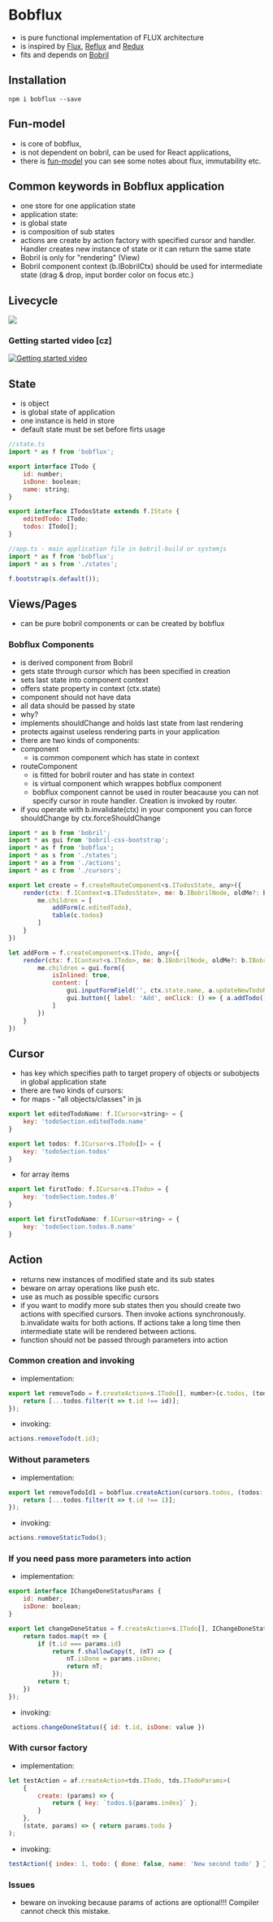 # Bobflux
* is pure functional implementation of FLUX architecture
* is inspired by [Flux](https://facebook.github.io/flux/docs/overview.html#content), [Reflux](https://github.com/spoike/refluxjs) and [Redux](https://github.com/gaearon/redux)
* fits and depends on [Bobril](https://github.com/Bobris/Bobril)

## Installation
```
npm i bobflux --save
```

## Fun-model
* is core of bobflux,
* is not dependent on bobril, can be used for React applications,
* there is [fun-model](https://github.com/karelsteinmetz/fun-model/blob/master/README.md) you can see some notes about flux, immutability etc.

## Common keywords in Bobflux application
* one store for one application state
* application state:
 * is global state
 * is composition of sub states
 * actions are create by action factory with specified cursor and handler. Handler creates new instance of state or it can return the same state
* Bobril is only for "rendering" (View)
* Bobril component context (b.IBobrilCtx) should be used for intermediate state (drag & drop, input border color on focus etc.)

## Livecycle
 ![](./doc/img/flux_like.png)

### Getting started video [cz] 
[![Getting started video](http://img.youtube.com/vi/iU8_5aKHURM/default.jpg)](http://www.youtube.com/watch?v=iU8_5aKHURM)

## State
* is object
* is global state of application
* one instance is held in store
* default state must be set before firts usage

```js
//state.ts
import * as f from 'bobflux';

export interface ITodo {
    id: number;
    isDone: boolean;
    name: string;
}

export interface ITodosState extends f.IState {
    editedTodo: ITodo;
    todos: ITodo[];
}
```

```js
//app.ts - main application file in bobril-build or systemjs
import * as f from 'bobflux';
import * as s from './states';

f.bootstrap(s.default());
```

## Views/Pages
* can be pure bobril components or can be created by bobflux

### Bobflux Components
* is derived component from Bobril
* gets state through cursor which has been specified in creation
* sets last state into component context
* offers state property in context (ctx.state)
* component should not have data
* all data should be passed by state
* why?
 * implements shouldChange and holds last state from last rendering
 * protects against useless rendering parts in your application
* there are two kinds of components:
 * component
   * is common component which has state in context
 * routeComponent
   * is fitted for bobril router and has state in context
   * is virtual component which wrappes bobflux component
   * bobflux component cannot be used in router beacause you can not specify cursor in route handler. Creation is invoked by router.
* if you operate with b.invalidate(ctx) in your component you can force shouldChange by ctx.forceShouldChange
 
```js
import * as b from 'bobril';
import * as gui from 'bobril-css-bootstrap';
import * as f from 'bobflux';
import * as s from './states';
import * as a from './actions';
import * as c from './cursors';

export let create = f.createRouteComponent<s.ITodosState, any>({
    render(ctx: f.IContext<s.ITodosState>, me: b.IBobrilNode, oldMe?: b.IBobrilCacheNode) {
        me.children = [
            addForm(c.editedTodo),
            table(c.todos)
        ]
    }
})

let addForm = f.createComponent<s.ITodo, any>({
    render(ctx: f.IContext<s.ITodo>, me: b.IBobrilNode, oldMe?: b.IBobrilCacheNode) {
        me.children = gui.form({
            isInlined: true,
            content: [
                gui.inputFormField('', ctx.state.name, a.updateNewTodoName),
                gui.button({ label: 'Add', onClick: () => { a.addTodo(); return true; } })
            ]
        })
    }
})
```
## Cursor
* has key which specifies path to target propery of objects or subobjects in global application state
* there are two kinds of cursors:
 * for maps - "all objects/classes" in js

```js
export let editedTodoName: f.ICursor<string> = {
    key: 'todoSection.editedTodo.name'
}

export let todos: f.ICursor<s.ITodo[]> = {
    key: 'todoSection.todos'
}
```

 * for array items

```js
export let firstTodo: f.ICursor<s.ITodo> = {
    key: 'todoSection.todos.0'
}

export let firstTodoName: f.ICursor<string> = {
    key: 'todoSection.todos.0.name'
}
```

## Action
* returns new instances of modified state and its sub states
* beware on array operations like push etc.
* use as much as possible specific cursors
* if you want to modify more sub states then you should create two actions with specified cursors. Then invoke actions synchronously. b.invalidate waits for both actions. If actions take a long time then intermediate state will be rendered between actions.
* function should not be passed through parameters into action

### Common creation and invoking
* implementation:
```js
export let removeTodo = f.createAction<s.ITodo[], number>(c.todos, (todos, id) => {
    return [...todos.filter(t => t.id !== id)];
});
```
* invoking:
```js
actions.removeTodo(t.id);
```

### Without parameters
* implementation:
```js
export let removeTodoId1 = bobflux.createAction(cursors.todos, (todos: states.ITodo[]): states.ITodo[] => {
    return [...todos.filter(t => t.id !== 1)];
});
```
* invoking:
```js
actions.removeStaticTodo();
```

### If you need pass more parameters into action
* implementation:

```js
export interface IChangeDoneStatusParams {
    id: number;
    isDone: boolean;
}

export let changeDoneStatus = f.createAction<s.ITodo[], IChangeDoneStatusParams>(c.todos, (todos, params) => {
    return todos.map(t => {
        if (t.id === params.id)
            return f.shallowCopy(t, (nT) => {
                nT.isDone = params.isDone;
                return nT;
            });
        return t;
    })
});
```

* invoking:
```js
 actions.changeDoneStatus({ id: t.id, isDone: value })
```

### With cursor factory
* implementation:
```js
let testAction = af.createAction<tds.ITodo, tds.ITodoParams>(
    {
        create: (params) => {
            return { key: `todos.${params.index}` };
        }
    },
    (state, params) => { return params.todo }
);
```
* invoking:
```js
testAction({ index: 1, todo: { done: false, name: 'New second todo' } });
```


### Issues
* beware on invoking because params of actions are optional!!! Compiler cannot check this mistake.